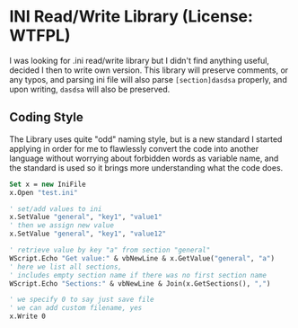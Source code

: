 # INI Read/Write Library (License: WTFPL)
I was looking for .ini read/write library but I didn't find anything useful, decided I then to write own version.
This library will preserve comments, or any typos, and parsing ini file will also parse `[section]dasdsa` properly, and upon writing, `dasdsa` will also be preserved.
## Coding Style
The Library uses quite "odd" naming style, but is a new standard I started applying in order for me to flawlessly convert the code into another language without worrying about forbidden words as variable name, and the standard is used so it brings more understanding what the code does.

```vb
Set x = new IniFile
x.Open "test.ini"

' set/add values to ini
x.SetValue "general", "key1", "value1"
' then we assign new value
x.SetValue "general", "key1", "value12"

' retrieve value by key "a" from section "general"
WScript.Echo "Get value:" & vbNewLine & x.GetValue("general", "a")
' here we list all sections,
' includes empty section name if there was no first section name
WScript.Echo "Sections:" & vbNewLine & Join(x.GetSections(), ",")

' we specify 0 to say just save file
' we can add custom filename, yes
x.Write 0
```
